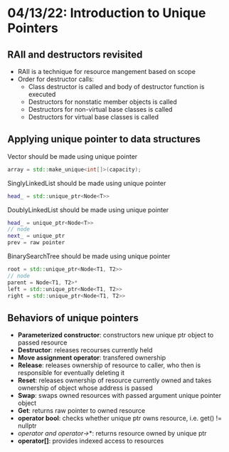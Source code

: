 # 04/13/22: Introduction to Unique Pointers

## RAII and destructors revisited
- RAII is a technique for resource mangement based on scope
- Order for destructor calls:
    - Class destructor is called and body of destructor function is executed
    - Destructors for nonstatic member objects is called
    - Destructors for non-virtual base classes is called
    - Destructors for virtual base classes is called

## Applying unique pointer to data structures

Vector should be made using unique pointer
```cpp
array = std::make_unique<int[]>(capacity);
```

SinglyLinkedList should be made using unique pointer
```cpp
head_ = std::unique_ptr<Node<T>>
```

DoublyLinkedList should be made using unique pointer
```cpp
head_ = unique_ptr<Node<T>>
// node
next_ = unique_ptr
prev = raw pointer
```

BinarySearchTree should be made using unique pointer
```cpp
root = std::unique_ptr<Node<T1, T2>>
// node
parent = Node<T1, T2>*
left = std::unique_ptr<Node<T1, T2>>
right = std::unique_ptr<Node<T1, T2>>
```

## Behaviors of unique pointers
- **Parameterized constructor**: constructors new unique ptr object to passed resource
- **Destructor**: releases recourses currently held
- **Move assignment operator**: transfered ownership
- **Release**: releases ownership of resource to caller, who then is responsible for eventually deleting it 
- **Reset**: releases ownership of resource currently owned and takes ownership of object whose address is passed
- **Swap**: swaps owned resources with passed argument unique pointer object
- **Get**: returns raw pointer to owned resource 
- **operator bool**: checks whether unique ptr owns resource, i.e. get() != nullptr 
- **operator* and operator->**: returns resource owned by unique ptr
- **operator[]**: provides indexed access to resources
